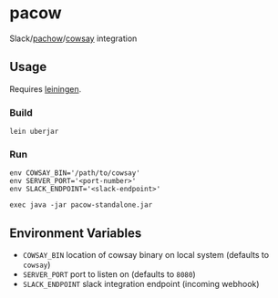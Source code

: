 # pacow

Slack/[pachow](http://pachow.me)/[cowsay](http://en.wikipedia.org/wiki/Cowsay) integration

## Usage

Requires [leiningen](http://leiningen.org/).

### Build
```
lein uberjar
```

### Run
```
env COWSAY_BIN='/path/to/cowsay'
env SERVER_PORT='<port-number>'
env SLACK_ENDPOINT='<slack-endpoint>'

exec java -jar pacow-standalone.jar
```

## Environment Variables

 * `COWSAY_BIN`               location of cowsay binary on local system (defaults to `cowsay`)
 * `SERVER_PORT`              port to listen on (defaults to `8080`)
 * `SLACK_ENDPOINT`           slack integration endpoint (incoming webhook)
